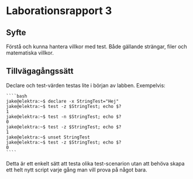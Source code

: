 # Laborationsrapport 3 #

## Syfte ##

Förstå och kunna hantera villkor med test. Både gällande strängar, filer och matematiska villkor.

## Tillvägagångssätt ##

Declare och test-värden testas lite i början av labben. Exempelvis:

	````bash
	jake@elektra:~$ declare -x StringTest="Hej"
	jake@elektra:~$ test -z $StringTest; echo $?
	1
	jake@elektra:~$ test -n $StringTest; echo $?
	0
	jake@elektra:~$ test -z $StringTest; echo $?
	1
	jake@elektra:~$ unset StringTest
	jake@elektra:~$ test -z $StringTest; echo $?
	0
	````

Detta är ett enkelt sätt att testa olika test-scenarion utan att behöva skapa ett helt nytt script varje gång man vill prova på något bara.


